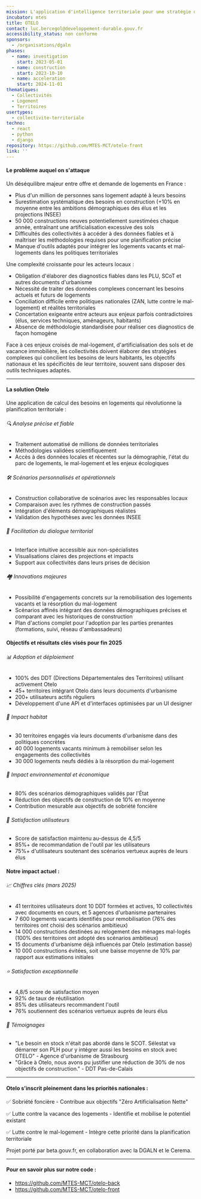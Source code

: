```yaml
---
mission: L'application d'intelligence territoriale pour une stratégie de logement adaptée, durable et inclusive
incubator: mtes
title: OTELO
contact: luc.bercegol@developpement-durable.gouv.fr
accessibility_status: non conforme
sponsors:
  - /organisations/dgaln
phases:
  - name: investigation
    start: 2023-05-01
  - name: construction
    start: 2023-10-10
  - name: acceleration
    start: 2024-11-01
thematiques:
  - Collectivités
  - Logement
  - Territoires
usertypes:
  - collectivite-territoriale
techno:
  - react
  - python
  - django
repository: https://github.com/MTES-MCT/otelo-front
link: ''
---
```


#### Le problème auquel on s'attaque

Un déséquilibre majeur entre offre et demande de logements en France :
* Plus d'un million de personnes sans logement adapté à leurs besoins
* Surestimation systématique des besoins en construction (+10% en moyenne entre les ambitions démographiques des élus et les projections INSEE)
* 50 000 constructions neuves potentiellement surestimées chaque année, entraînant une artificialisation excessive des sols
* Difficultés des collectivités à accéder à des données fiables et à maîtriser les méthodologies requises pour une planification précise
* Manque d'outils adaptés pour intégrer les logements vacants et mal-logements dans les politiques territoriales

Une complexité croissante pour les acteurs locaux :
* Obligation d'élaborer des diagnostics fiables dans les PLU, SCoT et autres documents d'urbanisme
* Nécessité de traiter des données complexes concernant les besoins actuels et futurs de logements
* Conciliation difficile entre politiques nationales (ZAN, lutte contre le mal-logement) et réalités territoriales
* Concertation exigeante entre acteurs aux enjeux parfois contradictoires (élus, services techniques, aménageurs, habitants)
* Absence de méthodologie standardisée pour réaliser ces diagnostics de façon homogène

Face à ces enjeux croisés de mal-logement, d'artificialisation des sols et de vacance immobilière, les collectivités doivent élaborer des stratégies complexes qui concilient les besoins de leurs habitants, les objectifs nationaux et les spécificités de leur territoire, souvent sans disposer des outils techniques adaptés.

---

#### La solution Otelo

Une application de calcul des besoins en logements qui révolutionne la planification territoriale :


###### 🔍 Analyse précise et fiable

* Traitement automatisé de millions de données territoriales
* Méthodologies validées scientifiquement
* Accès à des données locales et récentes sur la démographie, l'état du parc de logements, le mal-logement et les enjeux écologiques


###### 🛠️ Scénarios personnalisés et opérationnels

* Construction collaborative de scénarios avec les responsables locaux
* Comparaison avec les rythmes de construction passés
* Intégration d'éléments démographiques réalistes
* Validation des hypothèses avec les données INSEE


###### 💬 Facilitation du dialogue territorial

* Interface intuitive accessible aux non-spécialistes
* Visualisations claires des projections et impacts
* Support aux collectivités dans leurs prises de décision


###### 🏘️ Innovations majeures

* Possibilité d'engagements concrets sur la remobilisation des logements vacants et la résorption du mal-logement
* Scénarios affinés intégrant des données démographiques précises et comparant avec les historiques de construction
* Plan d'actions complet pour l'adoption par les parties prenantes (formations, suivi, réseau d'ambassadeurs)


#### Objectifs et résultats clés visés pour fin 2025


###### 📊 Adoption et déploiement

* 100% des DDT (Directions Départementales des Territoires) utilisant activement Otelo
* 45+ territoires intégrant Otelo dans leurs documents d'urbanisme
* 200+ utilisateurs actifs réguliers
* Développement d'une API et d'interfaces optimisées par un UI designer


###### 🏡 Impact habitat

* 30 territoires engagés via leurs documents d'urbanisme dans des politiques concrètes
* 40 000 logements vacants minimum à remobiliser selon les engagements des collectivités
* 30 000 logements neufs dédiés à la résorption du mal-logement

###### 🌱 Impact environnemental et économique

* 80% des scénarios démographiques validés par l'État
* Réduction des objectifs de construction de 10% en moyenne
* Contribution mesurable aux objectifs de sobriété foncière

###### 👥 Satisfaction utilisateurs

* Score de satisfaction maintenu au-dessus de 4,5/5
* 85%+ de recommandation de l'outil par les utilisateurs
* 75%+ d'utilisateurs soutenant des scénarios vertueux auprès de leurs élus


#### Notre impact actuel :


###### 📈 Chiffres clés (mars 2025)

* 41 territoires utilisateurs dont 10 DDT formées et actives, 10 collectivités avec documents en cours, et 5 agences d'urbanisme partenaires
* 7 600 logements vacants identifiés pour remobilisation (76% des territoires ont choisi des scénarios ambitieux)
* 14 000 constructions destinées au relogement des ménages mal-logés (100% des territoires ont adopté des scénarios ambitieux)
* 15 documents d'urbanisme déjà influencés par Otelo (estimation basse)
* 10 000 constructions évitées, soit une baisse moyenne de 10% par rapport aux estimations initiales


###### ⭐ Satisfaction exceptionnelle

* 4,8/5 score de satisfaction moyen
* 92% de taux de réutilisation
* 85% des utilisateurs recommandent l'outil
* 76% soutiennent des scénarios vertueux auprès de leurs élus


###### 💬 Témoignages

* "Le besoin en stock n'était pas abordé dans le SCOT. Sélestat va démarrer son PLH pour y intégrer aussi les besoins en stock avec OTELO" - Agence d'urbanisme de Strasbourg
* "Grâce à Otelo, nous avons pu justifier une réduction de 30% de nos objectifs de construction." - DDT Pas-de-Calais
---

#### Otelo s'inscrit pleinement dans les priorités nationales :


✅ Sobriété foncière - Contribue aux objectifs "Zéro Artificialisation Nette"

 ✅ Lutte contre la vacance des logements - Identifie et mobilise le potentiel existant

✅ Lutte contre le mal-logement - Intègre cette priorité dans la planification territoriale


Projet porté par beta.gouv.fr, en collaboration avec la DGALN et le Cerema.

---

#### Pour en savoir plus sur notre code :

* https://github.com/MTES-MCT/otelo-back 
* https://github.com/MTES-MCT/otelo-front
